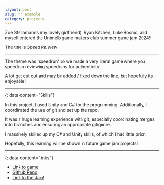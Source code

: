 ```yaml
---
layout: post
slug: hr example
category: projects
---
```


Zoe Stellamanns (my lovely girlfriend), Ryan Kitchen, Luke Bosnic, and myself entered the Unimelb game makers club summer game jam 2024!!

The title is *Speed Re:View*

---


The theme was 'speedrun' so we made a very literal game where you speedrun reviewing speedruns for authenticity! 

A lot got cut out and may be added / fixed down the line, but hopefully its enjoyable!

---
{: data-content="Skills"}

In this project, I used Unity and C# for the programming. 
Additionally, I coordinated the use of git and set up the repo.

It was a huge learning experience with git, especially coordinating merges into branches and ensuring an appropriate gitignore.

I massively skilled up my C# and Unity skills, of which I had little prior. 

Hopefully, this learning will be shown in future game jam projects!




---
{: data-content="links"}

- [Link to game](#https://blipity.itch.io/speed-review)
- [Github Repo](#https://github.com/Chillerbag/UnimelbSummerGameJam2024)
- [Link to the Jam!](#https://itch.io/jam/umgmc-summer-jam-24)
